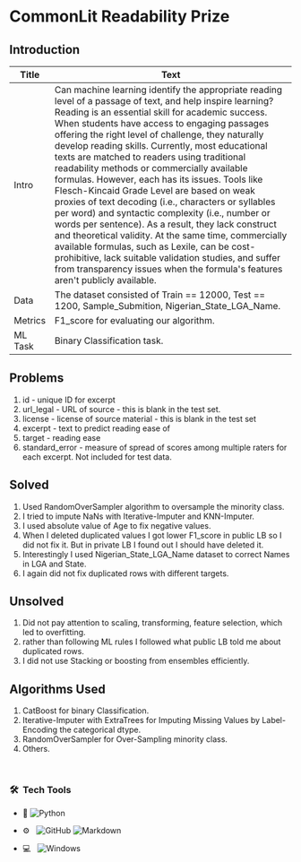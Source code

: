 # CommonLit Readability Prize

## Introduction

| Title | Text |
| ------ | ------ |
| Intro | Can machine learning identify the appropriate reading level of a passage of text, and help inspire learning? Reading is an essential skill for academic success. When students have access to engaging passages offering the right level of challenge, they naturally develop reading skills. Currently, most educational texts are matched to readers using traditional readability methods or commercially available formulas. However, each has its issues. Tools like Flesch-Kincaid Grade Level are based on weak proxies of text decoding (i.e., characters or syllables per word) and syntactic complexity (i.e., number or words per sentence). As a result, they lack construct and theoretical validity. At the same time, commercially available formulas, such as Lexile, can be cost-prohibitive, lack suitable validation studies, and suffer from transparency issues when the formula's features aren't publicly available. |
| Data | The dataset consisted of Train == 12000, Test == 1200, Sample_Submition, Nigerian_State_LGA_Name. |
| Metrics | F1_score for evaluating our algorithm.|
| ML Task | Binary Classification task.|


## Problems

1. id - unique ID for excerpt
2. url_legal - URL of source - this is blank in the test set.
3. license - license of source material - this is blank in the test set
4. excerpt - text to predict reading ease of
5. target - reading ease
6. standard_error - measure of spread of scores among multiple raters for each excerpt. Not included for test data.


## Solved

1. Used RandomOverSampler algorithm to oversample the minority class.
2. I tried to impute NaNs with Iterative-Imputer and KNN-Imputer.
3. I used absolute value of Age to fix negative values.
4. When I deleted duplicated values I got lower F1_score in public LB so I did not fix it. But in private LB I found out I should have deleted it.
5. Interestingly I used Nigerian_State_LGA_Name dataset to correct Names in LGA and State.
6. I again did not fix duplicated rows with different targets.


## Unsolved

1. Did not pay attention to scaling, transforming, feature selection, which led to overfitting.
2. rather than following ML rules I followed what public LB told me about duplicated rows.
3. I did not use Stacking or boosting from ensembles efficiently.


## Algorithms Used

1. CatBoost for  binary Classification.
2. Iterative-Imputer with ExtraTrees for Imputing Missing Values by Label-Encoding the categorical dtype.
3. RandomOverSampler for Over-Sampling minority class.
4. Others.




<br/>

<h3> 🛠 &nbsp;Tech Tools</h3>

- :space_invader:
  ![Python](https://img.shields.io/badge/Python-14354C?style=for-the-badge&logo=python&logoColor=white)
  
- ⚙️ &nbsp;
  ![GitHub](https://img.shields.io/badge/GitHub-100000?style=for-the-badge&logo=github&logoColor=white)
  ![Markdown](https://img.shields.io/badge/Markdown-000000?style=for-the-badge&logo=markdown&logoColor=white)
- 💻 &nbsp;
  ![Windows](https://img.shields.io/badge/Windows-0078D6?style=for-the-badge&logo=windows&logoColor=white)
  


<br/>


